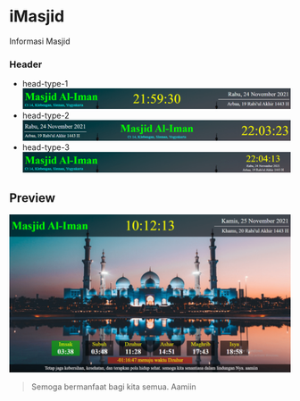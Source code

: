 # iMasjid
Informasi Masjid

### Header
- head-type-1
![Head Type 1](img/head-type-1.png)
- head-type-2
![Head Type 2](img/head-type-2.png)
- head-type-3
![Head Type 3](img/head-type-3.png)

## Preview
![iMasjid](preview.png)

> Semoga bermanfaat bagi kita semua. Aamiin
